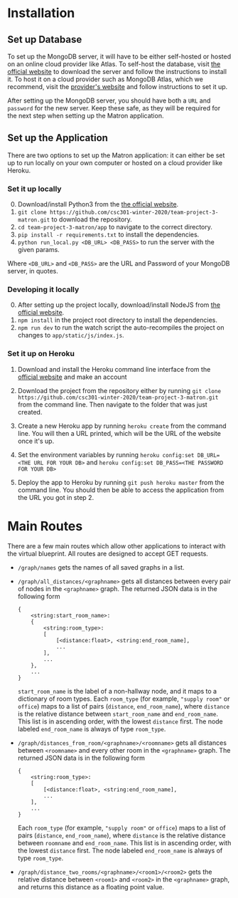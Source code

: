 # Installation

## Set up Database

To set up the MongoDB server, it will have to be either self-hosted or hosted on an online cloud provider like Atlas. 
To self-host the database, visit [the official website](https://www.mongodb.com/download-center/community) to download the server and follow the instructions to install it.
To host it on a cloud provider such as MongoDB Atlas, which we recommend, visit the [provider's website](https://www.mongodb.com/download-center/cloud) and follow instructions to set it up.

After setting up the MongoDB server, you should have both a `URL` and `password` for the new server. Keep these safe, as they will be required for the next step when setting up the Matron application.

## Set up the Application

There are two options to set up the Matron application: it can either be set up to run locally on your own computer or hosted on a cloud provider like Heroku.

### Set it up locally

0. Download/install Python3 from the [the official website](https://www.python.org/downloads/).
1. `git clone https://github.com/csc301-winter-2020/team-project-3-matron.git` to download the repository.
2. `cd team-project-3-matron/app` to navigate to the correct directory.
3. `pip install -r requirements.txt` to install the dependencies.
4. `python run_local.py <DB_URL> <DB_PASS>` to run the server with the given params.

Where `<DB_URL>` and `<DB_PASS>` are the URL and Password of your MongoDB server, in quotes.

<!--
1. Download the project from the repository either by downloading as a zip or running `git clone https://github.com/csc301-winter-2020/team-project-3-matron.git` from the command line

2. Ensure you have the latest version of Python installed. It can be downloaded from [the official website](https://www.python.org/downloads/).

3. Add two environment variables to your system

    1. Set the `DB_URL` variable to the URL of your MongoDB server from the previous section
    
    2. Set the `DB_PASS` variable to the password of of your MongoDB server from the previous section

4. Navigate to the project folder and then, from the command line, run `pip install -r requirements.txt` to install the Python dependencies needed to run the project.

5. From the command line, run `python ./app/main.py` to start the server. It can then be accessed from your web browser by navigating to `localhost:80`
-->

### Developing it locally

0. After setting up the project locally, download/install NodeJS from [the official website](https://nodejs.org/en/).
1. `npm install` in the project root directory to install the dependencies.
2. `npm run dev` to run the watch script the auto-recompiles the project on changes to `app/static/js/index.js`.

### Set it up on Heroku

1. Download and install the Heroku command line interface from the [official website](https://devcenter.heroku.com/articles/heroku-cli#download-and-install) and make an account

2. Download the project from the repository either by running `git clone https://github.com/csc301-winter-2020/team-project-3-matron.git` from the command line. Then navigate to the folder that was just created.

3. Create a new Heroku app by running `heroku create` from the command line. You will then a URL printed, which will be the URL of the website once it's up.

4. Set the environment variables by running `heroku config:set DB_URL=<THE URL FOR YOUR DB>` and `heroku config:set DB_PASS=<THE PASSWORD FOR YOUR DB>`

5. Deploy the app to Heroku by running `git push heroku master` from the command line. You should then be able to access the application from the URL you got in step 2.

# Main Routes

There are a few main routes which allow other applications to interact with the virtual blueprint. All routes are designed to accept GET requests.

* `/graph/names` gets the names of all saved graphs in a list.
 
* `/graph/all_distances/<graphname>` gets all distances between every pair of nodes in the `<graphname>` graph. The returned JSON data is in the following form
    ```
    {
        <string:start_room_name>:
        {
            <string:room_type>:
            [
                [<distance:float>, <string:end_room_name],
                ...
            ],
            ...
        },
        ...
    }
    ```
    `start_room_name` is the label of a non-hallway node, and it maps to a dictionary of room types. Each `room_type` (for example, `"supply room"` or `office`) maps to a list of pairs (`distance`, `end_room_name`), where `distance` is the relative distance between `start_room_name` and `end_room_name`. This list is in ascending order, with the lowest `distance` first. The node labeled `end_room_name` is always of type `room_type`. 
 
* `/graph/distances_from_room/<graphname>/<roomname>` gets all distances between `<roomname>` and every other room in the `<graphname>` graph. The returned JSON data is in the following form
    ```
    {
        <string:room_type>:
        [
            [<distance:float>, <string:end_room_name],
            ...
        ],
        ...
    }
    ```
    Each `room_type` (for example, `"supply room"` or `office`) maps to a list of pairs (`distance`, `end_room_name`), where `distance` is the relative distance between `roomname` and `end_room_name`. This list is in ascending order, with the lowest `distance` first. The node labeled `end_room_name` is always of type `room_type`.
 
* `/graph/distance_two_rooms/<graphname>/<room1>/<room2>` gets the relative distance between `<room1>` and `<room2>` in the `<graphname>` graph, and returns this distance as a floating point value.
